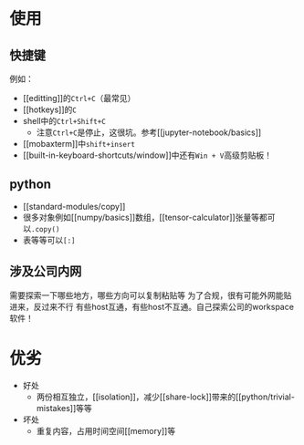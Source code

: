 # 使用
## 快捷键
例如：
- [[editting]]的`Ctrl+C`（最常见）
- [[hotkeys]]的`C`
- shell中的`Ctrl+Shift+C`
  - 注意`Ctrl+C`是停止，这很坑。参考[[jupyter-notebook/basics]]
- [[mobaxterm]]中`shift+insert`
- [[built-in-keyboard-shortcuts/window]]中还有`Win + V`高级剪贴板！
## python
- [[standard-modules/copy]]
- 很多对象例如[[numpy/basics]]数组，[[tensor-calculator]]张量等都可以`.copy()`
- 表等等可以`[:]`
## 涉及公司内网
需要探索一下哪些地方，哪些方向可以复制粘贴等
为了合规，很有可能外网能贴进来，反过来不行
有些host互通，有些host不互通。自己探索公司的workspace软件！
# 优劣
- 好处
  - 两份相互独立，[[isolation]]，减少[[share-lock]]带来的[[python/trivial-mistakes]]等等
- 坏处
  - 重复内容，占用时间空间[[memory]]等